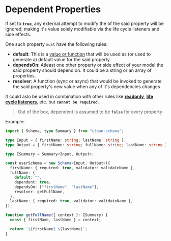 # Dependent Properties

If set to **`true`**, any external attempt to modify the of the said property will be ignored; making it's value solely modifiable via the life cycle listeners and side effects.

One such property `must` have the following rules:

- **default**: This is a [value or function](../../../v1.4.10/schema/definition/defaults.md#default-values) that will be used as (or used to generate a) default value for the said property
- **dependsOn**: Atleast one other property or side effect of your model the said property should depend on. It could be a string or an array of properties.
- **resolver**: A function (sync or async) that would be invoked to generate the said property's new value when any of it's dependencies changes

It could aslo be used in combination with other rules like [**readonly**](../../../v1.4.10/schema/definition/readonly.md#readonly-properties), [**life cycle listeners**](./schema/definition/life-cycles.md#life-cycle-listeners), etc. but **`cannot be required`**.

> Out of the box, dependent is assumed to be **`false`** for every property

Example:

```ts
import { Schema, type Summary } from "clean-schema";

type Input = { firstName: string; lastName: string };
type Output = { firstName: string; fullName: string; lastName: string };

type ISummary = Summary<Input, Output>;

const userSchema = new Schema<Input, Output>({
  firstName: { required: true, validator: validateName },
  fullName: {
    default: "",
    dependent: true,
    dependsOn: ["firstName", "lastName"],
    resolver: getFullName,
  },
  lastName: { required: true, validator: validateName },
});

function getFullName({ context }: ISummary) {
  const { firstName, lastName } = context;

  return `${firstName} ${lastName}`;
}
```
